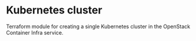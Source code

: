 # Kubernetes cluster

Terraform module for creating a single Kubernetes cluster in the OpenStack
Container Infra service.